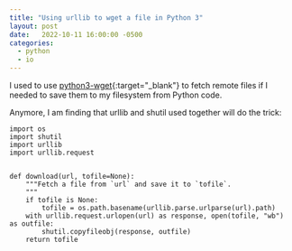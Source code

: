 ```yaml
---
title: "Using urllib to wget a file in Python 3"
layout: post
date:   2022-10-11 16:00:00 -0500
categories:
  - python
  - io
---
```


I used to use [python3-wget](https://github.com/jamiejackherer/python3-wget){:target="_blank"} to fetch
remote files if I needed to save them to my filesystem from Python code.

Anymore, I am finding that urllib and shutil used together will do the trick:

```
import os
import shutil
import urllib
import urllib.request


def download(url, tofile=None):
    """Fetch a file from `url` and save it to `tofile`.
    """
    if tofile is None:
        tofile = os.path.basename(urllib.parse.urlparse(url).path)
    with urllib.request.urlopen(url) as response, open(tofile, "wb") as outfile:
        shutil.copyfileobj(response, outfile)
    return tofile
```
